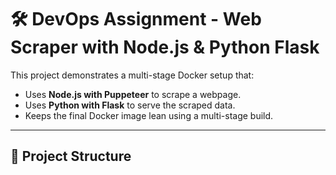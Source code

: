 # 🛠 DevOps Assignment - Web Scraper with Node.js & Python Flask

This project demonstrates a multi-stage Docker setup that:
- Uses **Node.js with Puppeteer** to scrape a webpage.
- Uses **Python with Flask** to serve the scraped data.
- Keeps the final Docker image lean using a multi-stage build.

---

## 📁 Project Structure


